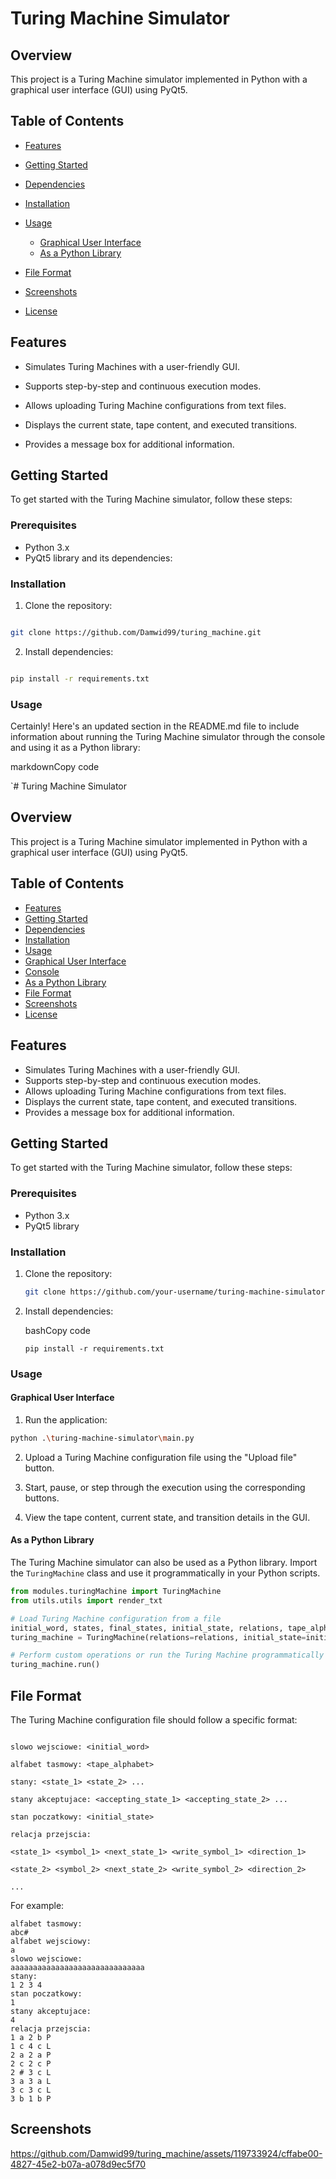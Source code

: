 # Turing Machine Simulator


## Overview

  

This project is a Turing Machine simulator implemented in Python with a graphical user interface (GUI) using PyQt5.

  

## Table of Contents

  

- [Features](#features)

- [Getting Started](#getting-started)

- [Dependencies](#dependencies)

- [Installation](#installation)

- [Usage](#usage) 
	- [Graphical User Interface](#graphical-user-interface) 
	- [As a Python Library](#as-a-python-library)

- [File Format](#file-format)

- [Screenshots](#screenshots)

- [License](#license)

  

## Features

  

- Simulates Turing Machines with a user-friendly GUI.

- Supports step-by-step and continuous execution modes.

- Allows uploading Turing Machine configurations from text files.

- Displays the current state, tape content, and executed transitions.

- Provides a message box for additional information.

  

## Getting Started

  

To get started with the Turing Machine simulator, follow these steps:

  


### Prerequisites

- Python 3.x
- PyQt5 library and its dependencies:

 
### Installation

  

1. Clone the repository:

  

```bash

git clone https://github.com/Damwid99/turing_machine.git

```

  

2. Install dependencies:

  

```bash

pip install -r requirements.txt

```

 

### Usage

    
Certainly! Here's an updated section in the README.md file to include information about running the Turing Machine simulator through the console and using it as a Python library:

markdownCopy code

`# Turing Machine Simulator

## Overview

This project is a Turing Machine simulator implemented in Python with a graphical user interface (GUI) using PyQt5.

## Table of Contents

- [Features](#features)
- [Getting Started](#getting-started)
- [Dependencies](#dependencies)
- [Installation](#installation)
- [Usage](#usage)
 - [Graphical User Interface](#graphical-user-interface)
 - [Console](#console)
 - [As a Python Library](#as-a-python-library)
- [File Format](#file-format)
- [Screenshots](#screenshots)
- [License](#license)

## Features

- Simulates Turing Machines with a user-friendly GUI.
- Supports step-by-step and continuous execution modes.
- Allows uploading Turing Machine configurations from text files.
- Displays the current state, tape content, and executed transitions.
- Provides a message box for additional information.

## Getting Started

To get started with the Turing Machine simulator, follow these steps:

### Prerequisites

- Python 3.x
- PyQt5 library

### Installation

1. Clone the repository:

   ```bash
   git clone https://github.com/your-username/turing-machine-simulator.git
   ``` 

2.  Install dependencies:
    
    bashCopy code
    
    `pip install -r requirements.txt` 
    

### Usage

#### Graphical User Interface

1. Run the application:

  

```bash
python .\turing-machine-simulator\main.py
```
2. Upload a Turing Machine configuration file using the "Upload file" button.

3. Start, pause, or step through the execution using the corresponding buttons.

4. View the tape content, current state, and transition details in the GUI.

#### As a Python Library

The Turing Machine simulator can also be used as a Python library. Import the `TuringMachine` class and use it programmatically in your Python scripts.
```python
from modules.turingMachine import TuringMachine
from utils.utils import render_txt

# Load Turing Machine configuration from a file
initial_word, states, final_states, initial_state, relations, tape_alphabet = render_txt('<path_to_configuration_file>')
turing_machine = TuringMachine(relations=relations, initial_state=initial_state, final_state=final_states, states=states, initial_word=initial_word)

# Perform custom operations or run the Turing Machine programmatically
turing_machine.run()
```

## File Format

  

The Turing Machine configuration file should follow a specific format:

  

```plaintext

slowo wejsciowe: <initial_word>

alfabet tasmowy: <tape_alphabet>

stany: <state_1> <state_2> ...

stany akceptujace: <accepting_state_1> <accepting_state_2> ...

stan poczatkowy: <initial_state>

relacja przejscia:

<state_1> <symbol_1> <next_state_1> <write_symbol_1> <direction_1>

<state_2> <symbol_2> <next_state_2> <write_symbol_2> <direction_2>

...

```
For example:
```
alfabet tasmowy:
abc#
alfabet wejsciowy:
a
slowo wejsciowe:
aaaaaaaaaaaaaaaaaaaaaaaaaaaaaa
stany:
1 2 3 4
stan poczatkowy:
1
stany akceptujace:
4
relacja przejscia:
1 a 2 b P
1 c 4 c L
2 a 2 a P
2 c 2 c P
2 # 3 c L
3 a 3 a L
3 c 3 c L
3 b 1 b P
```

  

## Screenshots

  

https://github.com/Damwid99/turing_machine/assets/119733924/cffabe00-4827-45e2-b07a-a078d9ec5f70


